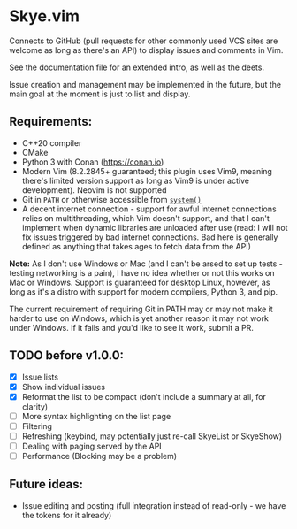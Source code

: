 # Skye.vim

Connects to GitHub (pull requests for other commonly used VCS sites are welcome as long as there's an API) to display issues and comments in Vim.

See the documentation file for an extended intro, as well as the deets.

Issue creation and management may be implemented in the future, but the main goal at the moment is just to list and display.

## Requirements:
* C++20 compiler
* CMake
* Python 3 with Conan (https://conan.io)
* Modern Vim (8.2.2845+ guaranteed; this plugin uses Vim9, meaning there's limited version support as long as Vim9 is under active development). Neovim is not supported
* Git in `PATH` or otherwise accessible from [`system()`](https://en.cppreference.com/w/cpp/utility/program/system)
* A decent internet connection - support for awful internet connections relies on multithreading, which Vim doesn't support, and that I can't implement when dynamic libraries are unloaded after use (read: I will not fix issues triggered by bad internet connections. Bad here is generally defined as anything that takes ages to fetch data from the API)

**Note:** As I don't use Windows or Mac (and I can't be arsed to set up tests - testing networking is a pain), I have no idea whether or not this works on Mac or Windows. Support is guaranteed for desktop Linux, however, as long as it's a distro with support for modern compilers, Python 3, and pip.

The current requirement of requiring Git in PATH may or may not make it harder to use on Windows, which is yet another reason it may not work under Windows. If it fails and you'd like to see it work, submit a PR.

## TODO before v1.0.0:
* [x] Issue lists
* [x] Show individual issues
* [x] Reformat the list to be compact (don't include a summary at all, for clarity)
* [ ] More syntax highlighting on the list page
* [ ] Filtering
* [ ] Refreshing (keybind, may potentially just re-call SkyeList or SkyeShow)
* [ ] Dealing with paging served by the API
* [ ] Performance (Blocking may be a problem)

## Future ideas:
* Issue editing and posting (full integration instead of read-only - we have the tokens for it already)

